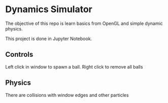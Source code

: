 # Dynamics Simulator

The objective of this repo is learn basics from OpenGL and simple dynamic physics.

This project is done in Jupyter Notebook.

## Controls
Left click in window to spawn a ball.
Right click to remove all balls

## Physics
There are collisions with window edges and other particles
